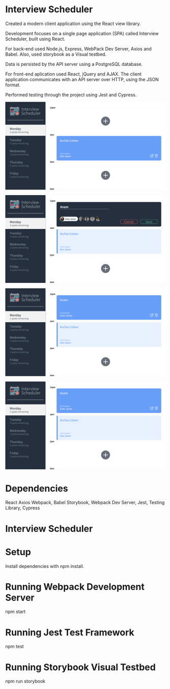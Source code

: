 # Interview Scheduler
Created a modern client application using the React view library.

Development focuses on a single page application (SPA) called Interview Scheduler, built using React.

For back-end used Node.js, Express, WebPack Dev Server, Axios and Babel. Also, used storybook as a Visual testbed. 

Data is persisted by the API server using a PostgreSQL database.

For front-end aplication used React, jQuery and AJAX. The client application communicates with an API server over HTTP, using the JSON format.

Performed testing through the project using Jest and Cypress.

!["The main page of the single page application"](https://github.com/anamshk/scheduler/blob/master/docs/Main_page.png?raw=true)


!["The interview form to add a new interview"](https://github.com/anamshk/scheduler/blob/master/docs/Interview_form.png?raw=true)


!["The application view when a new interview is added, and automatic update to the number of spots available"](https://github.com/anamshk/scheduler/blob/master/docs/Interview_added.png?raw=true)


!["The delete form when the interview needs to deleted"](https://github.com/anamshk/scheduler/blob/master/docs/Interview_added.png?raw=true)

# Dependencies

React
Axios
Webpack, Babel
Storybook, Webpack Dev Server, Jest, Testing Library, Cypress


# Interview Scheduler
# Setup

Install dependencies with npm install.

# Running Webpack Development Server

npm start
# Running Jest Test Framework

npm test
# Running Storybook Visual Testbed

npm run storybook

